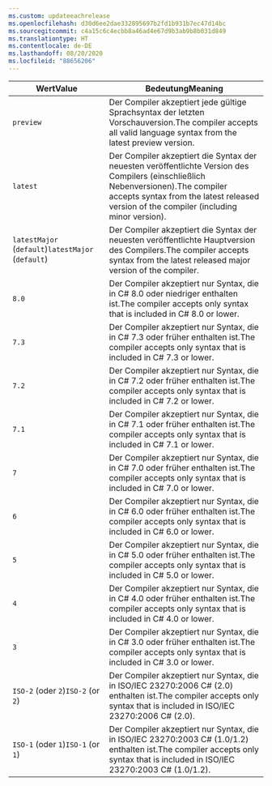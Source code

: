 ```yaml
---
ms.custom: updateeachrelease
ms.openlocfilehash: d30d6ee2dae332895697b2fd1b931b7ec47d14bc
ms.sourcegitcommit: c4a15c6c4ecbb8a46ad4e67d9b3ab9b8b031d849
ms.translationtype: HT
ms.contentlocale: de-DE
ms.lasthandoff: 08/20/2020
ms.locfileid: "88656206"
---
```

| <span data-ttu-id="2ecde-101">Wert</span><span class="sxs-lookup"><span data-stu-id="2ecde-101">Value</span></span>                     | <span data-ttu-id="2ecde-102">Bedeutung</span><span class="sxs-lookup"><span data-stu-id="2ecde-102">Meaning</span></span>                                                                                                 |
|---------------------------|---------------------------------------------------------------------------------------------------------|
| `preview`                 | <span data-ttu-id="2ecde-103">Der Compiler akzeptiert jede gültige Sprachsyntax der letzten Vorschauversion.</span><span class="sxs-lookup"><span data-stu-id="2ecde-103">The compiler accepts all valid language syntax from the latest preview version.</span></span>                         |
| `latest`                  | <span data-ttu-id="2ecde-104">Der Compiler akzeptiert die Syntax der neuesten veröffentlichte Version des Compilers (einschließlich Nebenversionen).</span><span class="sxs-lookup"><span data-stu-id="2ecde-104">The compiler accepts syntax from the latest released version of the compiler (including minor version).</span></span> |
| <span data-ttu-id="2ecde-105">`latestMajor` (`default`)</span><span class="sxs-lookup"><span data-stu-id="2ecde-105">`latestMajor` (`default`)</span></span> | <span data-ttu-id="2ecde-106">Der Compiler akzeptiert die Syntax der neuesten veröffentlichte Hauptversion des Compilers.</span><span class="sxs-lookup"><span data-stu-id="2ecde-106">The compiler accepts syntax from the latest released major version of the compiler.</span></span>                     |
| `8.0`                     | <span data-ttu-id="2ecde-107">Der Compiler akzeptiert nur Syntax, die in C# 8.0 oder niedriger enthalten ist.</span><span class="sxs-lookup"><span data-stu-id="2ecde-107">The compiler accepts only syntax that is included in C# 8.0 or lower.</span></span>                                   |
| `7.3`                     | <span data-ttu-id="2ecde-108">Der Compiler akzeptiert nur Syntax, die in C# 7.3 oder früher enthalten ist.</span><span class="sxs-lookup"><span data-stu-id="2ecde-108">The compiler accepts only syntax that is included in C# 7.3 or lower.</span></span>                                   |
| `7.2`                     | <span data-ttu-id="2ecde-109">Der Compiler akzeptiert nur Syntax, die in C# 7.2 oder früher enthalten ist.</span><span class="sxs-lookup"><span data-stu-id="2ecde-109">The compiler accepts only syntax that is included in C# 7.2 or lower.</span></span>                                   |
| `7.1`                     | <span data-ttu-id="2ecde-110">Der Compiler akzeptiert nur Syntax, die in C# 7.1 oder früher enthalten ist.</span><span class="sxs-lookup"><span data-stu-id="2ecde-110">The compiler accepts only syntax that is included in C# 7.1 or lower.</span></span>                                   |
| `7`                       | <span data-ttu-id="2ecde-111">Der Compiler akzeptiert nur Syntax, die in C# 7.0 oder früher enthalten ist.</span><span class="sxs-lookup"><span data-stu-id="2ecde-111">The compiler accepts only syntax that is included in C# 7.0 or lower.</span></span>                                   |
| `6`                       | <span data-ttu-id="2ecde-112">Der Compiler akzeptiert nur Syntax, die in C# 6.0 oder früher enthalten ist.</span><span class="sxs-lookup"><span data-stu-id="2ecde-112">The compiler accepts only syntax that is included in C# 6.0 or lower.</span></span>                                   |
| `5`                       | <span data-ttu-id="2ecde-113">Der Compiler akzeptiert nur Syntax, die in C# 5.0 oder früher enthalten ist.</span><span class="sxs-lookup"><span data-stu-id="2ecde-113">The compiler accepts only syntax that is included in C# 5.0 or lower.</span></span>                                   |
| `4`                       | <span data-ttu-id="2ecde-114">Der Compiler akzeptiert nur Syntax, die in C# 4.0 oder früher enthalten ist.</span><span class="sxs-lookup"><span data-stu-id="2ecde-114">The compiler accepts only syntax that is included in C# 4.0 or lower.</span></span>                                   |
| `3`                       | <span data-ttu-id="2ecde-115">Der Compiler akzeptiert nur Syntax, die in C# 3.0 oder früher enthalten ist.</span><span class="sxs-lookup"><span data-stu-id="2ecde-115">The compiler accepts only syntax that is included in C# 3.0 or lower.</span></span>                                   |
| <span data-ttu-id="2ecde-116">`ISO-2` (oder `2`)</span><span class="sxs-lookup"><span data-stu-id="2ecde-116">`ISO-2` (or `2`)</span></span>          | <span data-ttu-id="2ecde-117">Der Compiler akzeptiert nur Syntax, die in ISO/IEC 23270:2006 C# (2.0) enthalten ist.</span><span class="sxs-lookup"><span data-stu-id="2ecde-117">The compiler accepts only syntax that is included in ISO/IEC 23270:2006 C# (2.0).</span></span>                       |
| <span data-ttu-id="2ecde-118">`ISO-1` (oder `1`)</span><span class="sxs-lookup"><span data-stu-id="2ecde-118">`ISO-1` (or `1`)</span></span>          | <span data-ttu-id="2ecde-119">Der Compiler akzeptiert nur Syntax, die in ISO/IEC 23270:2003 C# (1.0/1.2) enthalten ist.</span><span class="sxs-lookup"><span data-stu-id="2ecde-119">The compiler accepts only syntax that is included in ISO/IEC 23270:2003 C# (1.0/1.2).</span></span>                   |
